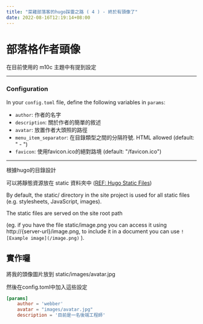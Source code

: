 ```yaml
---
title: "菜雞部落客的hugo踩雷之路 ( 4 ) - 終於有頭像了"
date: 2022-08-16T12:19:14+08:00
---
```


# 部落格作者頭像

在目前使用的 m10c 主題中有提到設定

---
### Configuration

In your `config.toml` file, define the following variables in `params`:

- `author`: 作者的名字
- `description`: 關於作者的簡單的敘述
- `avatar`: 放置作者大頭照的路徑
- `menu_item_separator`: 在目錄類型之間的分隔符號. HTML allowed (default: " - ")
- `favicon`: 使用favicon.ico的絕對路境 (default: "/favicon.ico")

---

根據hugo的目錄設計

可以將靜態資源放在 static 資料夾中 ([REF: Hugo Static Files](https://gohugo.io/content-management/static-files/))

By default, the static/ directory in the site project is used for all static files (e.g. stylesheets, JavaScript, images). 

The static files are served on the site root path 

(eg. if you have the file static/image.png you can access it using http://{server-url}/image.png, to include it in a document you can use `![Example image](/image.png)` ).

## 實作囉
將我的頭像圖片放到 static/images/avatar.jpg

然後在config.toml中加入這些設定

```toml
[params]
    author = 'webber'
    avatar = "images/avatar.jpg"
    description = '目前是一名後端工程師'
```